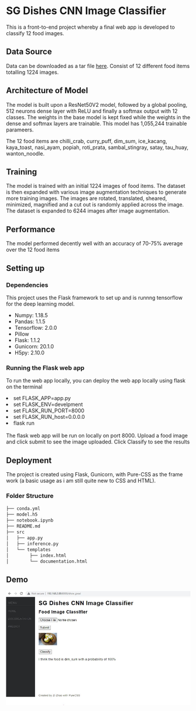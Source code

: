# SG Dishes CNN Image Classifier
This is a front-to-end project whereby a final web app is developed to classify 12 food images.

## Data Source
Data can be downloaded as a tar file [here](https://drive.google.com/file/d/17rG2Bj56ESfVfOGUrMiTfK2x6IRXS8Gh/view?usp=sharing). Consist of 12 different food items totalling 1224 images. 

## Architecture of Model
The model is built upon a ResNet50V2 model, followed by a global pooling, 512 neurons dense layer with ReLU and finally a softmax output with 12 classes. The weights in the base model is 
kept fixed while the weights in the dense and softmax layers are trainable. This model has 1,055,244 trainable parameers.

The 12 food items are chilli_crab, curry_puff, dim_sum, ice_kacang, kaya_toast, nasi_ayam, popiah, roti_prata, sambal_stingray, satay, tau_huay, wanton_noodle.

## Training
The model is trained with an initial 1224 images of food items. The dataset is then expanded with various image augmentation techniques to generate more training images. The images are rotated, translated, sheared, minimized, magnified and a cut out is randomly applied across the image. The dataset is expanded to 6244 images after image augmentation.

## Performance
The model performed decently well with an accuracy of 70-75% average over the 12 food items

## Setting up
### Dependencies
This project uses the Flask framework to set up and is runnng tensorflow for the deep learning model.
- Numpy: 1.18.5
- Pandas: 1.1.5
- Tensorflow: 2.0.0
- Pillow
- Flask: 1.1.2
- Gunicorn: 20.1.0
- H5py: 2.10.0

### Running the Flask web app
To run the web app locally, you can deploy the web app locally using flask on the terminal
<li>set FLASK_APP=app.py</li>
<li>set FLASK_ENV=develpment</li>
<li>set FLASK_RUN_PORT=8000</li>
<li>set FLASK_RUN_host=0.0.0.0</li>
<li>flask run </li>
<br>
The flask web app will be run on locally on port 8000. Upload a food image and click submit to see the image uploaded. Click Classify to see the results

## Deployment
The project is created using Flask, Gunicorn, with Pure-CSS as the frame work (a basic usage as i am still quite new to CSS and HTML).

### Folder Structure
```python:
├── conda.yml
├── model.h5
├── notebook.ipynb
├── README.md
├── src
│   ├── app.py
│   ├── inference.py
│   └── templates
│        ├── index.html
│        └── documentation.html
```

## Demo

![alt text](https://github.com/ongzizhao/Food-Image-Classifier-CNN/blob/main/data/Demo.JPG?raw=true)

